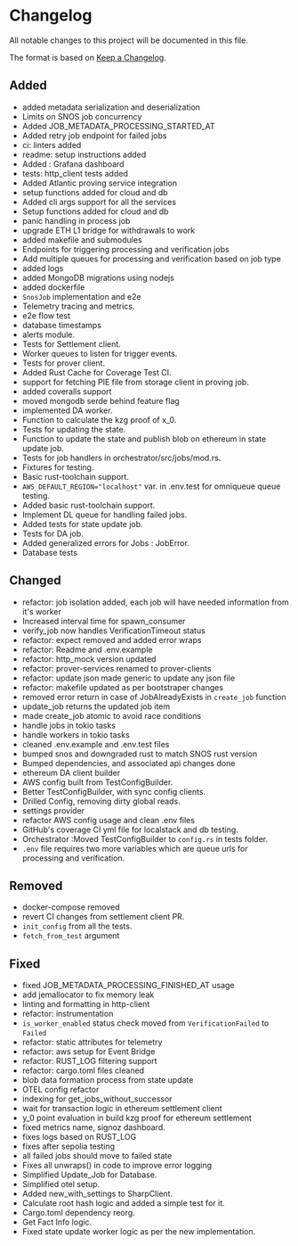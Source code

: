 # Changelog

All notable changes to this project will be documented in this file.

The format is based on [Keep a Changelog](https://keepachangelog.com/en/1.1.0/).

## Added

- added metadata serialization and deserialization
- Limits on SNOS job concurrency
- Added JOB_METADATA_PROCESSING_STARTED_AT
- Added retry job endpoint for failed jobs
- ci: linters added
- readme: setup instructions added
- Added : Grafana dashboard
- tests: http_client tests added
- Added Atlantic proving service integration
- setup functions added for cloud and db
- Added cli args support for all the services
- Setup functions added for cloud and db
- panic handling in process job
- upgrade ETH L1 bridge for withdrawals to work
- added makefile and submodules
- Endpoints for triggering processing and verification jobs
- Add multiple queues for processing and verification based on job type
- added logs
- added MongoDB migrations using nodejs
- added dockerfile
- `SnosJob` implementation and e2e
- Telemetry tracing and metrics.
- e2e flow test
- database timestamps
- alerts module.
- Tests for Settlement client.
- Worker queues to listen for trigger events.
- Tests for prover client.
- Added Rust Cache for Coverage Test CI.
- support for fetching PIE file from storage client in proving job.
- added coveralls support
- moved mongodb serde behind feature flag
- implemented DA worker.
- Function to calculate the kzg proof of x_0.
- Tests for updating the state.
- Function to update the state and publish blob on ethereum in state update job.
- Tests for job handlers in orchestrator/src/jobs/mod.rs.
- Fixtures for testing.
- Basic rust-toolchain support.
- `AWS_DEFAULT_REGION="localhost"` var. in .env.test for omniqueue queue testing.
- Added basic rust-toolchain support.
- Implement DL queue for handling failed jobs.
- Added tests for state update job.
- Tests for DA job.
- Added generalized errors for Jobs : JobError.
- Database tests

## Changed

- refactor: job isolation added, each job will have needed information from it's worker
- Increased interval time for spawn_consumer
- verify_job now handles VerificationTimeout status
- refactor: expect removed and added error wraps
- refactor: Readme and .env.example
- refactor: http_mock version updated
- refactor: prover-services renamed to prover-clients
- refactor: update json made generic to update any json file
- refactor: makefile updated as per bootstraper changes
- removed error return in case of JobAlreadyExists in `create_job` function
- update_job returns the updated job item
- made create_job atomic to avoid race conditions
- handle jobs in tokio tasks
- handle workers in tokio tasks
- cleaned .env.example and .env.test files
- bumped snos and downgraded rust to match SNOS rust version
- Bumped dependencies, and associated api changes done
- ethereum DA client builder
- AWS config built from TestConfigBuilder.
- Better TestConfigBuilder, with sync config clients.
- Drilled Config, removing dirty global reads.
- settings provider
- refactor AWS config usage and clean .env files
- GitHub's coverage CI yml file for localstack and db testing.
- Orchestrator :Moved TestConfigBuilder to `config.rs` in tests folder.
- `.env` file requires two more variables which are queue urls for processing
  and verification.

## Removed

- docker-compose removed
- revert CI changes from settlement client PR.
- `init_config` from all the tests.
- `fetch_from_test` argument

## Fixed

- fixed JOB_METADATA_PROCESSING_FINISHED_AT usage
- add jemallocator to fix memory leak
- linting and formatting in http-client
- refactor: instrumentation
- `is_worker_enabled` status check moved from `VerificationFailed` to `Failed`
- refactor: static attributes for telemetry
- refactor: aws setup for Event Bridge
- refactor: RUST_LOG filtering support
- refactor: cargo.toml files cleaned
- blob data formation process from state update
- OTEL config refactor
- indexing for get_jobs_without_successor
- wait for transaction logic in ethereum settlement client
- y_0 point evaluation in build kzg proof for ethereum settlement
- fixed metrics name, signoz dashboard.
- fixes logs based on RUST_LOG
- fixes after sepolia testing
- all failed jobs should move to failed state
- Fixes all unwraps() in code to improve error logging
- Simplified Update_Job for Database.
- Simplified otel setup.
- Added new_with_settings to SharpClient.
- Calculate root hash logic and added a simple test for it.
- Cargo.toml dependency reorg.
- Get Fact Info logic.
- Fixed state update worker logic as per the new implementation.
